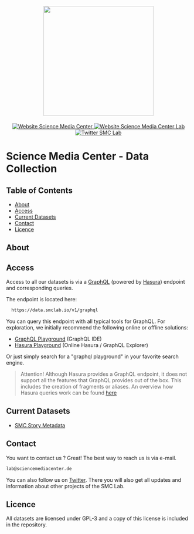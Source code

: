 <div id="header" align="center">
  <img src="https://media.sciencemediacenter.de/static/img/logos/smc/smc-logo-typo-bw-big.png" width="300"/>

  <div id="badges" style="padding-top: 20px">
    <a href="https://www.sciencemediacenter.de">
      <img src="https://img.shields.io/badge/Website-orange?style=plastic" alt="Website Science Media Center"/>
    </a>
    <a href="https://lab.sciencemediacenter.de">
      <img src="https://img.shields.io/badge/Website (SMC Lab)-grey?style=plastic" alt="Website Science Media Center Lab"/>
    </a>
    <a href="https://twitter.com/smc_germany_lab">
      <img src="https://img.shields.io/badge/Twitter-blue?style=plastic&logo=twitter&logoColor=white" alt="Twitter SMC Lab"/>
    </a>
  </div>
</div>



<h1>
  Science Media Center - Data Collection
</h1>

## Table of Contents
- [About](#about)
- [Access](#access)
- [Current Datasets](#datasets)
- [Contact](#contact)
- [Licence](#licence)

## About <a name = "about"></a>

## Access <a name = "access"></a>

Access to all our datasets is via a [GraphQL](https://graphql.org/) (powered by [Hasura](https://hasura.io/)) endpoint and corresponding queries.

The endpoint is located here: 

```bash
  https://data.smclab.io/v1/graphql
```

You can query this endpoint with all typical tools for GraphQL. For exploration, we initially recommend the following online or offline solutions:

- [GraphQL Playground](https://github.com/graphql/graphql-playground) (GraphQL IDE)
- [Hasura Playground](https://cloud.hasura.io/public/graphiql) (Online Hasura / GraphQL Explorer)

Or just simply search for a "graphql playground" in your favorite search engine. 

> Attention! Although Hasura provides a GraphQL endpoint, it does not support all the features that GraphQL provides out of the box. This includes the creation of fragments or aliases.
> An overview how Hasura queries work can be found [here](https://hasura.io/docs/latest/queries/postgres/simple-object-queries/)


## Current Datasets  <a name = "datasets"></a>

* [SMC Story Metadata](datasets/smc_story_metadata.md)

## Contact <a name = "contact"></a>

You want to contact us ? Great! The best way to reach us is via e-mail. 

```bash
lab@sciencemediacenter.de
```

You can also follow us on [Twitter](https://twitter.com/smc_germany_lab?lang=de). There you will also get all updates and information about other projects of the SMC Lab.

## Licence <a name = "licence"></a>

All datasets are licensed under GPL-3 and a copy of this license is included in the repository. 